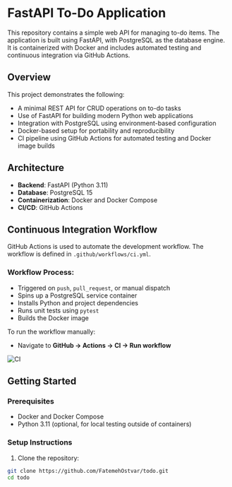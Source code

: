 # FastAPI To-Do Application

This repository contains a simple web API for managing to-do items. The application is built using FastAPI, with PostgreSQL as the database engine. It is containerized with Docker and includes automated testing and continuous integration via GitHub Actions.

## Overview

This project demonstrates the following:

- A minimal REST API for CRUD operations on to-do tasks
- Use of FastAPI for building modern Python web applications
- Integration with PostgreSQL using environment-based configuration
- Docker-based setup for portability and reproducibility
- CI pipeline using GitHub Actions for automated testing and Docker image builds

## Architecture

- **Backend**: FastAPI (Python 3.11)
- **Database**: PostgreSQL 15
- **Containerization**: Docker and Docker Compose
- **CI/CD**: GitHub Actions

## Continuous Integration Workflow

GitHub Actions is used to automate the development workflow. The workflow is defined in `.github/workflows/ci.yml`.

### Workflow Process:
- Triggered on `push`, `pull_request`, or manual dispatch
- Spins up a PostgreSQL service container
- Installs Python and project dependencies
- Runs unit tests using `pytest`
- Builds the Docker image

To run the workflow manually:
- Navigate to **GitHub → Actions → CI → Run workflow**

![CI](https://github.com/FatemehOstvar/todo/actions/workflows/ci.yml/badge.svg)

## Getting Started

### Prerequisites

- Docker and Docker Compose
- Python 3.11 (optional, for local testing outside of containers)


### Setup Instructions

1. Clone the repository:

```bash
git clone https://github.com/FatemehOstvar/todo.git
cd todo
